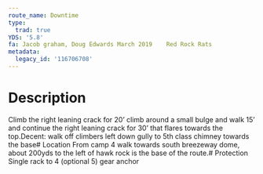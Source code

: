 ```yaml
---
route_name: Downtime
type:
  trad: true
YDS: '5.8'
fa: Jacob graham, Doug Edwards March 2019    Red Rock Rats
metadata:
  legacy_id: '116706708'
---
```

# Description
Climb the right leaning crack for 20’ climb around a small bulge and walk 15’ and continue the right leaning crack for 30’ that flares towards the top.Decent: walk off climbers left down gully to 5th class chimney towards the base# Location
From camp 4 walk towards south breezeway dome, about 200yds to the left of hawk rock is the base of the route.# Protection
Single rack to 4 (optional 5) gear anchor